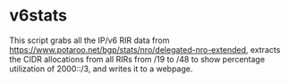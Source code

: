 # v6stats
This script grabs all the IP/v6 RIR data from https://www.potaroo.net/bgp/stats/nro/delegated-nro-extended, extracts the CIDR allocations from all RIRs from /19 to /48 to show percentage utilization of 2000::/3, and writes it to a webpage.
